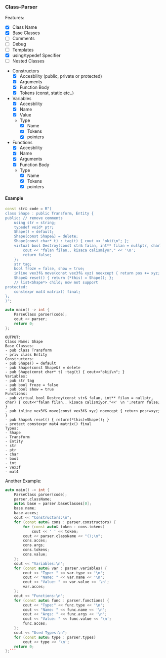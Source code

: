 ### Class-Parser
Features:
- [x] Class Name
- [x] Base Classes
- [ ] Comments
- [ ] Debug
- [ ] Templates
- [x] using/typedef Specifier
- [ ] Nested Classes
- Constructors
  - [x] Accesbility (public, private or protected)
  - [x] Arguments
  - [x] Function Body
  - [x] Tokens (const, static etc..)
- Variables
  - [x] Accesbility
  - [x] Name
  - [x] Value
  - Type
    - [x] Name
    - [x] Tokens
    - [x] pointers
- Functions
  - [x] Accesbility
  - [x] Name
  - [x] Arguments
  - [x] Function Body
  - Type
    - [x] Name
    - [x] Tokens
    - [x] pointers
#### Example
```cpp
const str& code = R"(
class Shape : public Transform, Entity {
public: // remove comments
	using str = string;
	typedef void* ptr;
	Shape() = default;
	Shape(const Shape&) = delete;
	Shape(const char* t) : tag(t) { cout << "okii\n"; };
	virtual bool Destroy(const str& falan, int** filan = nullptr, char) {
		cout << "falan filan.. kisaca calismiyor." << '\n';
		return false;
	};
	str tag;
	bool froze = false, show = true;
	inline vex3f& move(const vex3f& xyz) noexcept { return pos += xyz; }; /* dfsafesd */
	Shape& reset() { return (*this) = Shape(); };
	// list<Shape*> child; now not support
protected:
	constexpr mat4 matrix() final;
};
)";

auto main() -> int {
	ParseClass parser(code);
	cout << parser;
	return 0;
};
```
```
OUTPUT:
Class Name: Shape
Base Classes:
- pub class Transform
- priv class Entity
Constructors:
- pub Shape() = default
- pub Shape(const Shape&) = delete
- pub Shape(const char* t) :tag(t) { cout<<"okii\n"; }
Variables:
- pub str tag
- pub bool froze = false
- pub bool show = true
Functions:
- pub virtual bool Destroy(const str& falan, int** filan = nullptr, char) { cout<<"falan filan.. kisaca calismiyor."<<' \n ';return false; }
- pub inline vex3f& move(const vex3f& xyz) noexcept { return pos+=xyz; }
- pub Shape& reset() { return(*this)=Shape(); }
- protect constexpr mat4 matrix() final
Types:
- Shape
- Transform
- Entity
- str
- ptr
- char
- bool
- int
- vex3f
- mat4
```
Another Example:
```cpp
auto main() -> int {
	ParseClass parser(code);
	parser.className;
	auto& base = parser.baseClasses[0];
	base.name;
	base.acces;
	cout << "Constructors:\n";
	for (const auto& cons : parser.constructors) {
		for (const auto& token : cons.tokens)
			cout << ' ' << token;
		cout << parser.className << "();\n";
		cons.acces;
		cons.args;
		cons.tokens;
		cons.value;
	};
	cout << "Variables:\n";
	for (const auto& var : parser.variables) {
		cout << "Type: " << var.type << '\n';
		cout << "Name: " << var.name << '\n';
		cout << "Value: " << var.value << '\n';
		var.acces;
	};
	cout << "Functions:\n";
	for (const auto& func : parser.functions) {
		cout << "Type:" << func.type << '\n';
		cout << "Name: " << func.name << '\n';
		cout << "Args: " << func.args << '\n';
		cout << "Value: " << func.value << '\n';
		func.acces;
	};
	cout << "Used Types:\n";
	for (const auto& type : parser.types)
		cout << type << '\n';
	return 0;
};```

